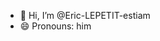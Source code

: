 - 👋 Hi, I’m @Eric-LEPETIT-estiam
- 😄 Pronouns: him

<!---
Eric-LEPETIT-estiam/Eric-LEPETIT-estiam is a ✨ special ✨ repository because its `README.md` (this file) appears on your GitHub profile.
You can click the Preview link to take a look at your changes.
--->
